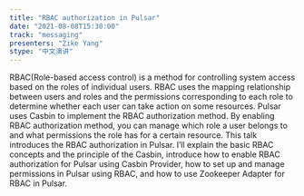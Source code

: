 ```yaml
---
title: "RBAC authorization in Pulsar"
date: "2021-08-08T15:30:00" 
track: "messaging"
presenters: "Zike Yang"
stype: "中文演讲"
---
```

RBAC(Role-based access control) is a method for controlling system access based on the roles of individual users. RBAC uses the mapping relationship between users and roles and the permissions corresponding to each role to determine whether each user can take action on some resources.
 Pulsar uses Casbin to implement the RBAC authorization method. By enabling RBAC authorization method, you can manage which role a user belongs to and what permissions the role has for a certain resource.
 This talk introduces the RBAC authorization in Pulsar. I’ll explain the basic RBAC concepts and the principle of the Casbin, introduce how to enable RBAC authorization for Pulsar using Casbin Provider, how to set up and manage permissions in Pulsar using RBAC, and how to use Zookeeper Adapter for RBAC in Pulsar.